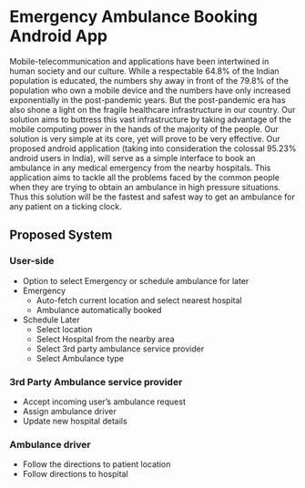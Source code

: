 # Emergency Ambulance Booking Android App

Mobile-telecommunication and applications have been intertwined in human society and our culture. While a respectable 64.8% of the Indian population is educated, the numbers shy away in front of the 79.8% of the population who own a mobile device and the numbers have only increased exponentially in the post-pandemic years. But the post-pandemic era has also shone a light on the fragile healthcare infrastructure in our country. Our solution aims to buttress this vast infrastructure by taking advantage of the mobile computing power in the hands of the majority of the people. Our solution is very simple at its core, yet will prove to be very effective. Our proposed android application (taking into consideration the colossal 95.23% android users in India), will serve as a simple interface to book an ambulance in any medical emergency from the nearby hospitals. This application aims to tackle all the problems faced by the common people when they are trying to obtain an ambulance in high pressure situations. Thus this solution will be the fastest and safest way to get an ambulance for any patient on a ticking clock.


## Proposed System

### User-side
- Option to select Emergency or schedule ambulance for later
- Emergency
  - Auto-fetch current location and select nearest hospital
  - Ambulance automatically booked
- Schedule Later
  - Select location
  - Select Hospital from the nearby area
  - Select 3rd party ambulance service provider
  - Select Ambulance type

### 3rd Party Ambulance service provider
- Accept incoming user’s ambulance request
- Assign ambulance driver
- Update new hospital details

### Ambulance driver
- Follow the directions to patient location
- Follow directions to hospital
